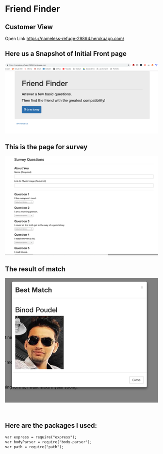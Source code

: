 
# Friend Finder

## Customer View
Open Link
https://nameless-refuge-29894.herokuapp.com/

## Here us a Snapshot of Initial Front page

![](https://github.com/tejpoudel/FriendFinder/blob/master/images/front.png)

## This is the page for survey
![](https://github.com/tejpoudel/FriendFinder/blob/master/images/survey.png)

## The result of match

![](https://github.com/tejpoudel/FriendFinder/blob/master/images/result.png)

<br>

## Here are the packages I used: 
    var express = require("express");
    var bodyParser = require("body-parser");
    var path = require("path");
